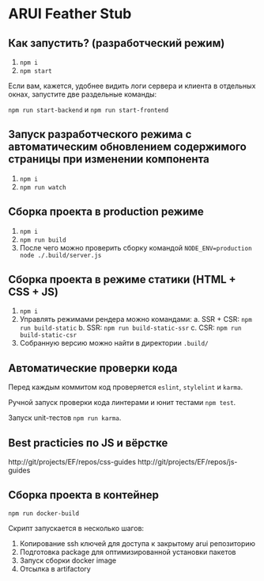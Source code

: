ARUI Feather Stub
=================

Как запустить? (разработческий режим)
-------------------------------------

1. `npm i`
2. `npm start`

Если вам, кажется, удобнее видить логи сервера и клиента в отдельных окнах, запустите две раздельные команды:

`npm run start-backend` и `npm run start-frontend`

Запуск разработческого режима с автоматическим обновлением содержимого страницы при изменении компонента
--------------------------------------------------------------------------------------------------------

1. `npm i`
2. `npm run watch`

Сборка проекта в production режиме
----------------------------------

1. `npm i`
2. `npm run build`
3. После чего можно проверить сборку командой `NODE_ENV=production node ./.build/server.js`

Сборка проекта в режиме статики (HTML + CSS + JS)
-------------------------------------------------

1. `npm i`
2. Управлять режимами рендера можно командами:
    a. SSR + CSR: `npm run build-static`
    b. SSR: `npm run build-static-ssr`
    c. CSR: `npm run build-static-csr`
3. Собранную версию можно найти в директории `.build/`

Автоматические проверки кода
----------------------------

Перед каждым коммитом код проверяется `eslint`, `stylelint` и `karma`.

Ручной запуск проверки кода линтерами и юнит тестами `npm test`.

Запуск unit-тестов `npm run karma`.


Best practicies по JS и вёрстке
-------------------------------

http://git/projects/EF/repos/css-guides
http://git/projects/EF/repos/js-guides

Сборка проекта в контейнер
--------------------------

`npm run docker-build`

Скрипт запускается в несколько шагов:

1. Копирование ssh ключей для доступа к закрытому arui репозиторию
2. Подготовка package для оптимизированной установки пакетов
3. Запуск сборки docker image
4. Отсылка в artifactory
